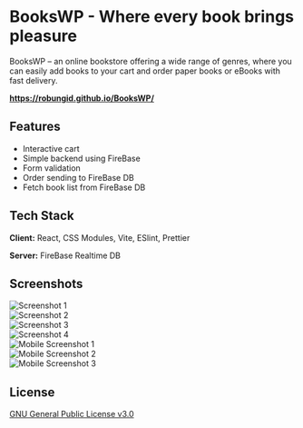 # BooksWP - Where every book brings pleasure

BooksWP – an online bookstore offering a wide range of genres, where you can easily add books to your cart and order paper books or eBooks with fast delivery.

__https://robungid.github.io/BooksWP/__

## Features

-   Interactive cart
-   Simple backend using FireBase
-   Form validation
-   Order sending to FireBase DB
-   Fetch book list from FireBase DB

## Tech Stack

**Client:** React, CSS Modules, Vite, ESlint, Prettier

**Server:** FireBase Realtime DB



## Screenshots

![Screenshot 1](https://i.ibb.co/kmnNFjJ/image.png)  
![Screenshot 2](https://i.ibb.co/2PvB42d/image.png)  
![Screenshot 3](https://i.ibb.co/qyq8tjX/image.png)  
![Screenshot 4](https://i.ibb.co/9pvZpSk/image.png)  
![Mobile Screenshot 1](https://i.ibb.co/D8Tx81R/i3.jpg)  
![Mobile Screenshot 2](https://i.ibb.co/4YKbMMX/i2.jpg)  
![Mobile Screenshot 3](https://i.ibb.co/mXYN3p7/i1.jpg)  

## License

[GNU General Public License v3.0](https://choosealicense.com/licenses/gpl-3.0/)

